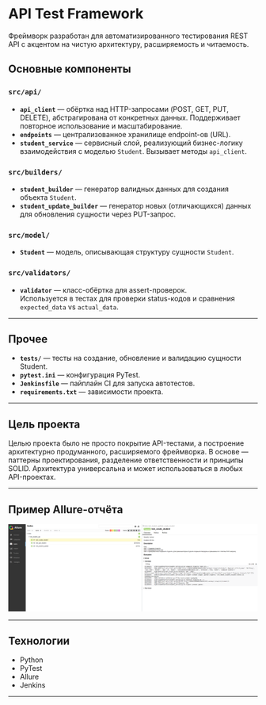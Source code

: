 # API Test Framework

Фреймворк разработан для автоматизированного тестирования REST API с акцентом на чистую архитектуру, расширяемость и читаемость.

## Основные компоненты

### `src/api/`
- **`api_client`** — обёртка над HTTP-запросами (POST, GET, PUT, DELETE), абстрагирована от конкретных данных. Поддерживает повторное использование и масштабирование.
- **`endpoints`** — централизованное хранилище endpoint-ов (URL).
- **`student_service`** — сервисный слой, реализующий бизнес-логику взаимодействия с моделью `Student`. Вызывает методы `api_client`.

### `src/builders/`
- **`student_builder`** — генератор валидных данных для создания объекта `Student`.
- **`student_update_builder`** — генератор новых (отличающихся) данных для обновления сущности через PUT-запрос.

### `src/model/`
- **`Student`** — модель, описывающая структуру сущности `Student`.

### `src/validators/`
- **`validator`** — класс-обёртка для assert-проверок.  
  Используется в тестах для проверки status-кодов и сравнения `expected_data` vs `actual_data`.

---

## Прочее

- **`tests/`** — тесты на создание, обновление и валидацию сущности Student.
- **`pytest.ini`** — конфигурация PyTest.
- **`Jenkinsfile`** — пайплайн CI для запуска автотестов.
- **`requirements.txt`** — зависимости проекта.

---

## Цель проекта

Целью проекта было не просто покрытие API-тестами, а построение архитектурно продуманного, расширяемого фреймворка. В основе — паттерны проектирования, разделение ответственности и принципы SOLID. Архитектура универсальна и может использоваться в любых API-проектах.

---

## Пример Allure-отчёта

_![img.png](img.png)_

---

## Технологии

- Python
- PyTest
- Allure
- Jenkins

---